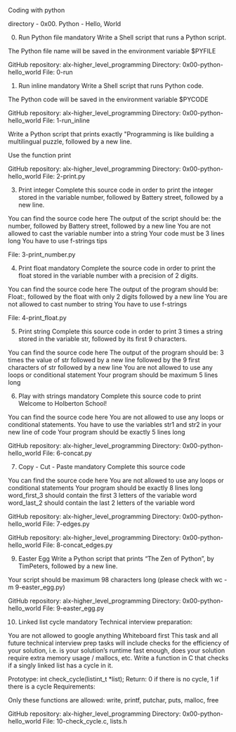 Coding with python

directory - 0x00. Python - Hello, World

0.  Run Python file
mandatory
Write a Shell script that runs a Python script.

The Python file name will be saved in the environment variable $PYFILE

GitHub repository: alx-higher_level_programming
Directory: 0x00-python-hello_world
File: 0-run

1. Run inline
mandatory
Write a Shell script that runs Python code.

The Python code will be saved in the environment variable $PYCODE

GitHub repository: alx-higher_level_programming
Directory: 0x00-python-hello_world
File: 1-run_inline

Write a Python script that prints exactly "Programming is like building a multilingual puzzle, followed by a new line.

Use the function print

GitHub repository: alx-higher_level_programming
Directory: 0x00-python-hello_world
File: 2-print.py

3. Print integer
Complete this source code in order to print the integer stored in the variable number, followed by Battery street, followed by a new line.

You can find the source code here
The output of the script should be:
the number, followed by Battery street,
followed by a new line
You are not allowed to cast the variable number into a string
Your code must be 3 lines long
You have to use f-strings tips

File: 3-print_number.py


4. Print float
mandatory
Complete the source code in order to print the float stored in the variable number with a precision of 2 digits.

You can find the source code here
The output of the program should be:
Float:, followed by the float with only 2 digits
followed by a new line
You are not allowed to cast number to string
You have to use f-strings

File: 4-print_float.py

5. Print string
Complete this source code in order to print 3 times a string stored in the variable str, followed by its first 9 characters.

You can find the source code here
The output of the program should be:
3 times the value of str
followed by a new line
followed by the 9 first characters of str
followed by a new line
You are not allowed to use any loops or conditional statement
Your program should be maximum 5 lines long

6. Play with strings
mandatory
Complete this source code to print Welcome to Holberton School!

You can find the source code here
You are not allowed to use any loops or conditional statements.
You have to use the variables str1 and str2 in your new line of code
Your program should be exactly 5 lines long

GitHub repository: alx-higher_level_programming
Directory: 0x00-python-hello_world
File: 6-concat.py

7. Copy - Cut - Paste
mandatory
Complete this source code

You can find the source code here
You are not allowed to use any loops or conditional statements
Your program should be exactly 8 lines long
word_first_3 should contain the first 3 letters of the variable word
word_last_2 should contain the last 2 letters of the variable word

GitHub repository: alx-higher_level_programming
Directory: 0x00-python-hello_world
File: 7-edges.py

GitHub repository: alx-higher_level_programming
Directory: 0x00-python-hello_world
File: 8-concat_edges.py

9. Easter Egg
Write a Python script that prints “The Zen of Python”, by TimPeters, followed by a new line.

Your script should be maximum 98 characters long (please check with wc -m 9-easter_egg.py)

GitHub repository: alx-higher_level_programming
Directory: 0x00-python-hello_world
File: 9-easter_egg.py

10. Linked list cycle
mandatory
Technical interview preparation:

You are not allowed to google anything
Whiteboard first
This task and all future technical interview prep tasks will include checks for the efficiency of your solution, i.e. is your solution’s runtime fast enough, does your solution require extra memory usage / mallocs, etc.
Write a function in C that checks if a singly linked list has a cycle in it.

Prototype: int check_cycle(listint_t *list);
Return: 0 if there is no cycle, 1 if there is a cycle
Requirements:

Only these functions are allowed: write, printf, putchar, puts, malloc, free

GitHub repository: alx-higher_level_programming
Directory: 0x00-python-hello_world
File: 10-check_cycle.c, lists.h



